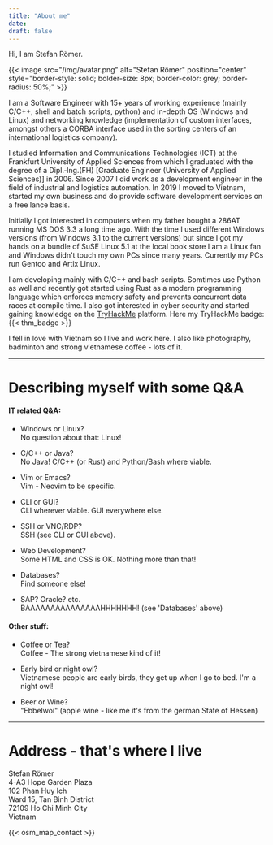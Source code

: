 ```yaml
---
title: "About me"
date:
draft: false
---
```


Hi, I am Stefan Römer.

{{< image src="/img/avatar.png" alt="Stefan Römer" position="center" style="border-style: solid; bolder-size: 8px; border-color: grey; border-radius: 50%;" >}}

I am a Software Engineer with 15+ years of working experience (mainly C/C++, shell and batch
scripts, python) and in-depth OS (Windows and Linux) and networking knowledge (implementation of
custom interfaces, amongst others a CORBA interface used in the sorting centers of an international
logistics company).

I studied Information and Communications Technologies (ICT) at the Frankfurt University of Applied Sciences
from which I graduated with the degree of a Dipl.&#x2011;Ing.(FH) [Graduate Engineer (University of Applied Sciences)]
in 2006. Since 2007 I did work as a development engineer in the field of industrial and logistics automation.
In 2019 I moved to Vietnam, started my own business and do provide software development services on a free
lance basis.

Initially I got interested in computers when my father bought a 286AT running MS DOS 3.3 a long time ago.
With the time I used different Windows versions (from Windows 3.1 to the current versions) but since I
got my hands on a bundle of SuSE Linux 5.1 at the local book store I am a Linux fan and Windows didn't
touch my own PCs since many years. Currently my PCs run Gentoo and Artix Linux.

I am developing mainly with C/C++ and bash scripts. Somtimes use Python as well and recently got started
using Rust as a modern programming language which enforces memory safety and prevents concurrent data races at
compile time. I also got interested in cyber security and started gaining knowledge on the
[TryHackMe](https://www.tryhackme.com) platform. Here my TryHackMe badge: {{< thm_badge >}}

I fell in love with Vietnam so I live and work here. I also like photography, badminton and strong vietnamese coffee - lots of it.

---

# Describing myself with some Q&A

#### IT related Q&A:

 - Windows or Linux?  
   No question about that: Linux!

 - C/C++ or Java?  
   No Java! C/C++ (or Rust) and Python/Bash where viable.

 - Vim or Emacs?  
   Vim - Neovim to be specific.

 - CLI or GUI?  
   CLI wherever viable. GUI everywhere else.

 - SSH or VNC/RDP?  
   SSH (see CLI or GUI above).

 - Web Development?  
   Some HTML and CSS is OK. Nothing more than that!

 - Databases?  
   Find someone else!

 - SAP? Oracle? etc.  
   BAAAAAAAAAAAAAAAHHHHHHH! (see 'Databases' above)

#### Other stuff:

 - Coffee or Tea?  
   Coffee - The strong vietnamese kind of it!

 - Early bird or night owl?  
   Vietnamese people are early birds, they get up when I go to bed. I'm a night owl!

 - Beer or Wine?  
   "Ebbelwoi" (apple wine - like me it's from the german State of Hessen)

---

# Address - that's where I live

Stefan Römer  
4-A3 Hope Garden Plaza  
102 Phan Huy Ich  
Ward 15, Tan Binh District  
72109 Ho Chi Minh City  
Vietnam

{{< osm_map_contact >}}

